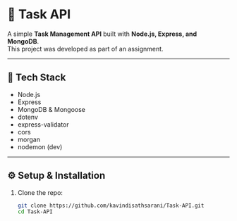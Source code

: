 # 📝 Task API

A simple **Task Management API** built with **Node.js, Express, and MongoDB**.  
This project was developed as part of an assignment.

---

## 🚀 Tech Stack
- Node.js
- Express
- MongoDB & Mongoose
- dotenv
- express-validator
- cors
- morgan
- nodemon (dev)

---

## ⚙️ Setup & Installation

1. Clone the repo:
   ```bash
   git clone https://github.com/kavindisathsarani/Task-API.git
   cd Task-API
